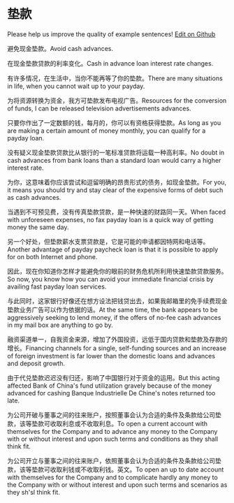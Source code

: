 # 垫款

Please help us improve the quality of example sentences! [Edit on Github](https://github.com/jiyushe/jiyu-example-sentence-source/blob/main/chinese/diankuan.md)

<p><span class="chinese">避免现金垫款。</span><span class="english">Avoid cash advances.</span></p>

<p><span class="chinese">在现金垫款贷款的利率变化。</span><span class="english">Cash in advance loan interest rate changes.</span></p>

<p><span class="chinese">有许多情况，在生活中，当你不能再等了你的垫款。</span><span class="english">There are many situations in life, when you cannot wait up to your payday.</span></p>

<p><span class="chinese">为将资源转换为资金，我方可垫款发布电视广告。</span><span class="english">Resources for the conversion of funds, I can be released television advertisements advances.</span></p>

<p><span class="chinese">只要你作出了一定数额的钱，每月的，你可以有资格获得垫款。</span><span class="english">As long as you are making a certain amount of money monthly, you can qualify for a payday loan.</span></p>

<p><span class="chinese">没有疑义现金垫款贷款比从银行的一笔标准贷款将运载一种高利率。</span><span class="english">No doubt in cash advances from bank loans than a standard loan would carry a higher interest rate.</span></p>

<p><span class="chinese">为你，这意味着你应该尝试和逗留明确的昂贵形式的债务，如现金垫款。</span><span class="english">For you, it means you should try and stay clear of the expensive forms of debt such as cash advances.</span></p>

<p><span class="chinese">当遇到不可预见费，没有传真垫款贷款，是一种快速的财路同一天。</span><span class="english">When faced with unforeseen expenses, no fax payday loan is a quick way of getting money the same day.</span></p>

<p><span class="chinese">另一个好处，但垫款薪水支票贷款是，它是可能的申请都因特网和电话等。</span><span class="english">Another advantage of payday paycheck loan is that it is possible to apply for on both Internet and phone.</span></p>

<p><span class="chinese">因此，现在你知道你怎样才能避免你的眼前的财务危机所利用快速垫款贷款服务。</span><span class="english">So now, you know how you can avoid your immediate financial crisis by availing fast payday loan services.</span></p>

<p><span class="chinese">与此同时，这家银行好像还在想方设法把钱贷出去，如果我邮箱里的免手续费现金垫款业务广告可以作为依据的话。</span><span class="english">At the same time, the bank appears to be aggressively seeking to lend money, if the offers of no-fee cash advances in my mail box are anything to go by.</span></p>

<p><span class="chinese">融资渠道单一，自我资金来源，增加了外国投资，远低于国内贷款和垫款及存款的增长。</span><span class="english">Financing channels for a single, self-funding sources and an increase of foreign investment is far lower than the domestic loans and advances and deposit growth.</span></p>

<p><span class="chinese">由于代兑垫款迟迟没有归还，影响了中国银行对于资金的运用。</span><span class="english">But this acting affected Bank of China's fund utilization gravely because of the money advanced for cashing Banque Industrielle De Chine's notes returned too late.</span></p>

<p><span class="chinese">为公司开破与董事之间的往来账户，按照董事会认为合适的条件及条款给公司垫款，该等垫款可收取利息或不收取利息。</span><span class="english">To open a current account with themselves for the Company and to advance any money to the Company with or without interest and upon such terms and conditions as they shall think fit.</span></p>

<p><span class="chinese">为公司开立与董事之间的往来账户，依照董事会认为合适的条件及条款给公司垫款，该等垫款可收取利钱或不收取利钱。英文。</span><span class="english">To open an up to date account with themselves for the Company and to complicate hardly any money to the Company with or without interest and upon such terms and scenarios as they sh'sl think fit.</span></p>

